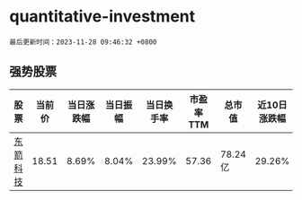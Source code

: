 # quantitative-investment

`最后更新时间：2023-11-28 09:46:32 +0800`

## 强势股票

|股票|当前价|当日涨跌幅|当日振幅|当日换手率|市盈率TTM|总市值|近10日涨跌幅|
|----|----|----|----|----|----|----|----|
|[东箭科技](https://xueqiu.com/S/SZ300978)|18.51|8.69%|8.04%|23.99%|57.36|78.24亿|29.26%|
